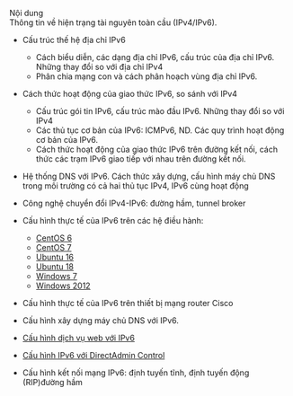 Nội dung	
Thông tin về hiện trạng tài nguyên toàn cầu (IPv4/IPv6).

- Cấu trúc thế hệ địa chỉ IPv6

    - Cách biểu diễn, các dạng địa chỉ IPv6, cấu trúc của địa chỉ IPv6. Những thay đổi so với địa chỉ IPv4
    - Phân chia mạng con và cách phân hoạch vùng địa chỉ IPv6.

- Cách thức hoạt động của giao thức IPv6, so sánh với IPv4

    - Cấu trúc gói tin IPv6, cấu trúc mào đầu IPv6. Những thay đổi so với IPv4
    - Các thủ tục cơ bản của IPv6: ICMPv6, ND. Các quy trình hoạt động cơ bản của IPv6.
    - Cách thức hoạt động của giao thức IPv6 trên đường kết nối, cách thức các trạm IPv6 giao tiếp với nhau trên đường kết nối.

- Hệ thống DNS với IPv6. Cách thức xây dựng, cấu hình máy chủ DNS trong môi trường có cả hai thủ tục IPv4, IPv6 cùng hoạt động

- Công nghệ chuyển đổi IPv4-IPv6: đường hầm, tunnel broker

- Cấu hình thực tế của IPv6 trên các hệ điều hành:

    + [CentOS 6](https://github.com/anhtuan204/ghichep/blob/master/TuanDA/IPv6/ipv6-centos6.md)
    + [CentOS 7](https://github.com/anhtuan204/ghichep/blob/master/TuanDA/IPv6/ipv6-centos7.md)
    + [Ubuntu 16](https://github.com/anhtuan204/ghichep/blob/master/TuanDA/IPv6/ipv6-ubuntu16.md)
    + [Ubuntu 18](https://github.com/anhtuan204/ghichep/blob/master/TuanDA/IPv6/ipv6-ubuntu18.md)
    + [Windows 7](
    https://github.com/anhtuan204/ghichep/blob/master/TuanDA/IPv6/ipv6-windows7.md)
    + [Windows 2012](https://github.com/anhtuan204/ghichep/blob/master/TuanDA/IPv6/ipv6-windows2012.md)

- Cấu hình thực tế của IPv6 trên thiết bị mạng router Cisco

- Cấu hình xây dựng máy chủ DNS với IPv6.

- [Cấu hình dịch vụ web với IPv6](https://github.com/anhtuan204/ghichep/blob/master/TuanDA/IPv6/ipv6-apache-dual.md)

- [Cấu hình IPv6 với DirectAdmin Control](https://github.com/anhtuan204/ghichep/blob/master/TuanDA/IPv6/ipv6-da.md)

- Cấu hình kết nối mạng IPv6: định tuyến tĩnh, định tuyến động (RIP)đường hầm

